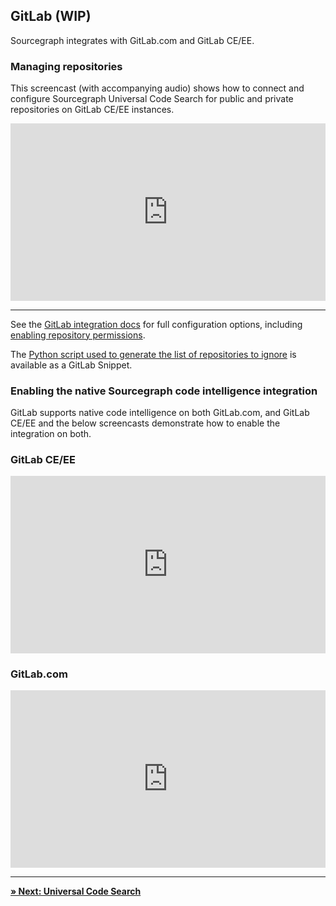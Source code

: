 ## GitLab (WIP)

Sourcegraph integrates with GitLab.com and GitLab CE/EE.

### Managing repositories

This screencast (with accompanying audio) shows how to connect and configure Sourcegraph Universal Code Search for public and private repositories on GitLab CE/EE instances.

<div style="padding:56.25% 0 0 0;position:relative;">
    <iframe src="https://www.youtube.com/embed/dhpmPa0kG90" style="position:absolute;top:0;left:0;width:100%;height:100%;" frameborder="0" webkitallowfullscreen="" mozallowfullscreen="" allowfullscreen=""></iframe>
</div>

---

See the [GitLab integration docs](../admin/external_service/gitlab.md) for full configuration options, including [enabling repository permissions](../admin/external_service/gitlab.md#repository-permissions).

The [Python script used to generate the list of repositories to ignore](https://gitlab.com/snippets/1952534) is available as a GitLab Snippet.

### Enabling the native Sourcegraph code intelligence integration

GitLab supports native code intelligence on both GitLab.com, and GitLab CE/EE and the below screencasts demonstrate how to enable the integration on both.

### GitLab CE/EE

<div style="padding:56.25% 0 0 0;position:relative;">
    <iframe src="https://www.youtube.com/embed/jfF84lYZg2c" style="position:absolute;top:0;left:0;width:100%;height:100%;" frameborder="0" webkitallowfullscreen="" mozallowfullscreen="" allowfullscreen=""></iframe>
</div>

### GitLab.com

<div style="padding:56.25% 0 0 0;position:relative;">
    <iframe src="https://www.youtube.com/embed/qJDbuML5jFU" style="position:absolute;top:0;left:0;width:100%;height:100%;" frameborder="0" webkitallowfullscreen="" mozallowfullscreen="" allowfullscreen=""></iframe>
</div>

---

[**» Next: Universal Code Search**](universal_code_search.md)

